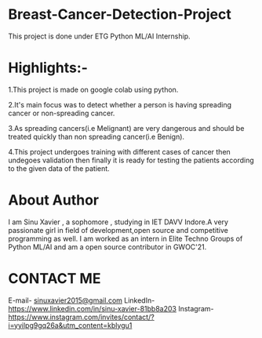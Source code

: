 # Breast-Cancer-Detection-Project
This project is done under ETG Python ML/AI Internship.
# Highlights:-
1.This project is made on google colab using python.

2.It's main focus was to detect whether a person is having spreading cancer or non-spreading cancer.

3.As spreading cancers(i.e Melignant) are very dangerous and should be treated quickly than non spreading cancer(i.e Benign).

4.This project undergoes training with different cases of cancer then undegoes validation then finally it is ready for testing the patients according to the given data of the       patient.

# About Author
I am Sinu Xavier , a sophomore , studying in IET DAVV Indore.A very passionate girl in field of development,open source and competitive programming as well. I am worked as an intern in Elite Techno Groups of Python ML/AI and am a open source contributor in GWOC'21.

# CONTACT ME
E-mail- sinuxavier2015@gmail.com 
LinkedIn-https://www.linkedin.com/in/sinu-xavier-81bb8a203 
Instagram-https://www.instagram.com/invites/contact/?i=yyilpg9gq26a&utm_content=kblygu1
